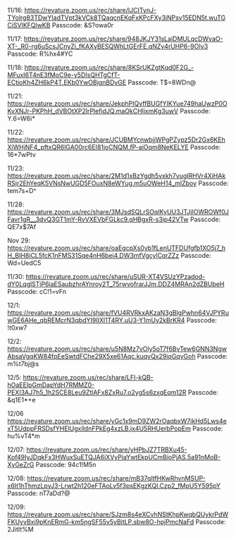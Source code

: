 11/16:
https://revature.zoom.us/rec/share/lJCITynJ-TYolrg83TDwYIadTVpt3kVCk8TQaqcnEKqFxKPcFXy3iNPsv15EDN5t.wuTGCiSVlKFQlwKB
Passcode: &S?owa0r

11/17:
https://revature.zoom.us/rec/share/948JKJY31sLaiDMULqcDWvaO-XT-_R0-rg6uScsJCnyZj_fKAXyBESQWhLtGErFE.qNZy4rUHP6-9OIy3
Passcode: R%hx4#YC

11/18:
https://revature.zoom.us/rec/share/8KSrUKZgtKqd0F2G_-MFuxI6T4nE3fMoC9e-y5DIsQHTgCfT-ECtioKh4ZH6kP4T.EKb0YwOBjgnBDyGE
Passcode: T$=8WDn@

11/21:
https://revature.zoom.us/rec/share/JekphPIQyffBUGfYIKYue749haUwzP0OKvXNJr-PKPhH_dVBOtXP2lrPlefidJQ.maOkCHljxmKg3uwV
Passcode: Y.6=W6i*

11/22:
https://revature.zoom.us/rec/share/JCUBMYcnwbjjWPgPZypz5Dr2Gx6KEhXiWHjNF4_pftxQR6lGA00rc6EI81joCNQM.fP-aiOqm8NeKELYE
Passcode: 16*7wPtv

11/23: 
https://revature.zoom.us/rec/share/2M1d1xBzYgdh5vxkh7vugIRHVr4XiHAkRSjr2EhYeqK5VNsNwUGD5FOuxN8eWYug.m5uOWeH14_mlZboy 
Passcode: tem7s+D^

11/28:
https://revature.zoom.us/rec/share/3MJsdSQLrSOqIKyUU3JTJjIOWROWf0JFavr1gR__3dvQ3GT1mY-RvVXEVbFGLkc9.qHBgxR-s3ip42VTw
Passcode: QE7x$7Af

Nov 29:
https://revature.zoom.us/rec/share/oaEgcpXs0yb1fLenUTFDUfgfb1XO5j7_hH_BIH8iCL5fcK1nFMS31Sqe4nH6bei4.DW3mfVgcylCqrZZz
Passcode: Wd=UedC5

11/30:
https://revature.zoom.us/rec/share/uSUR-XT4VSUzYPzadod-dY0LqglSTjP6iaESaubzhrAYnroy2T_75rwvofrarJJm.DDZ4MRAn2dZBUbeH
Passcode: cC!1=vFn

12/1:
https://revature.zoom.us/rec/share/fVU4RVRkxAKzaN3gBlgPwhn64VJPYRuwGE6AHe_qbREMcrN3qbdYI9IIXl1T4RY.uU3-Y1mUy2kBrKR4
Passcode: !$t0xw7$

12/2:
https://revature.zoom.us/rec/share/u5N8Mz7vOly5oT7f6BvTew6GNN3NgwAbsaVgqKW84fpEeSwtdFChe29X5xe61Aqc.kuqyQx29iqGqyGoh
Passcode: m%t7bj@s

12/5:
https://revature.zoom.us/rec/share/LFI-kQB-hOaEEIpGmDapYdH7RMMZ0-PEXI3AJ7h5_1h2SCE8Leu9ZtlAFx8ZxRu7.o2yg5s6zxqEqm12R
Passcode: &q1E1*+e

12/06
https://revature.zoom.us/rec/share/yGc1x9mD9ZW2rOaqbxW7ikHd5Lws4exT5UdppFRSDsfYHElUgxIldnFPkEg4xzLB.jx4U5RHUerbPopEm
Passcode: hu%vT4*m

12/07:
https://revature.zoom.us/rec/share/yHPbJZ7TRBXu45-Kof49IyJDqkFx3HWuxSuETQJA6iXVyPiaYwtEkpUCmBioPjAS.5a91nMoB-XyGeZrG
Passcode: 94c1!M5n

12/08:
https://revature.zoom.us/rec/share/mB37qItfHKwRhvnMSUP-x6It1hThmzLpvJ3-Lrwt2h120eFTAoLv5f3psEKgzKQl.Czp2_fMpU5Y595pY
Passcode: nT7aDd?@

12/09:
https://revature.zoom.us/rec/share/SJzm8s4eXCvhNStKhpKwqbQUykrPdWFKUyvBxi9pKnERmG-km5ngSF55v5yBitLP.sbw8O-hpjPmcNaFd
Passcode: 2JitIt%M
